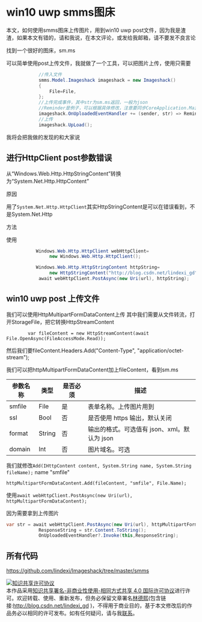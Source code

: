 # win10 uwp smms图床

本文，如何使用smms图床上传图片，用到win10 uwp post文件，因为我是渣渣，如果本文有错的，请和我说，在本文评论，或发给我邮箱，请不要发不良言论
<!--more-->
<!-- CreateTime:2018/2/13 17:23:03 -->


<div id="toc"></div>

找到一个很好的图床，sm.ms

可以简单使用post上传文件，我就做了一个工具，可以把图片上传，使用只需要

```csharp
            //传入文件
            smms.Model.Imageshack imageshack = new Imageshack()
            {
                File=File,
            };
            //上传完成事件，其中str为sm.ms返回，一般为json
            //Reminder是例子，可以根据具体修改，注意要同步CoreApplication.MainView.CoreWindow.Dispatcher.RunAsync
            imageshack.OnUploadedEventHandler += (sender, str) => Reminder = str.Replace("\\/","/");
            //上传
            imageshack.UpLoad();
```

我将会把我做的发现的和大家说

## 进行HttpClient post参数错误

从“Windows.Web.Http.HttpStringContent”转换为“System.Net.Http.HttpContent”

原因

用了`System.Net.Http.HttpClient`其实HttpStringContent是可以在错误看到，不是System.Net.Http

方法

使用

```csharp
           Windows.Web.Http.HttpClient webHttpClient=
                new Windows.Web.Http.HttpClient();

           Windows.Web.Http.HttpStringContent httpString=
                new HttpStringContent("http://blog.csdn.net/lindexi_gd");
            await webHttpClient.PostAsync(new Uri(url), httpString);
```


## win10 uwp post 上传文件

我们可以使用HttpMultipartFormDataContent上传
其中我们需要从文件转流，打开StorageFile，把它转换HttpStreamContent

            var fileContent = new HttpStreamContent(await File.OpenAsync(FileAccessMode.Read));

然后我们要fileContent.Headers.Add("Content-Type", "application/octet-stream");

我们可以把httpMultipartFormDataContent加上fileContent，看到sm.ms

|参数名称|类型|是否必须|描述|
|--|--|--|--|
|smfile|File|是|表单名称。上传图片用到|
|ssl	|Bool|	否|	是否使用 https 输出，默认关闭|
|format	|String|	否|	输出的格式。可选值有 json、xml。默认为 json|
|domain|	Int|	否|	图片域名。可选|

我们就修改`Add(IHttpContent content, System.String name, System.String fileName);` name "smfile"

    httpMultipartFormDataContent.Add(fileContent, "smfile", File.Name);

使用`await webHttpClient.PostAsync(new Uri(url), httpMultipartFormDataContent);`

因为需要拿到上传图片

```csharp
var str = await webHttpClient.PostAsync(new Uri(url), httpMultipartFormDataContent);
            ResponseString = str.Content.ToString();
            OnUploadedEventHandler?.Invoke(this,ResponseString);
```

## 所有代码

https://github.com/lindexi/Imageshack/tree/master/smms

<a rel="license" href="http://creativecommons.org/licenses/by-nc-sa/4.0/"><img alt="知识共享许可协议" style="border-width:0" src="https://licensebuttons.net/l/by-nc-sa/4.0/88x31.png" /></a><br />本作品采用<a rel="license" href="http://creativecommons.org/licenses/by-nc-sa/4.0/">知识共享署名-非商业性使用-相同方式共享 4.0 国际许可协议</a>进行许可。欢迎转载、使用、重新发布，但务必保留文章署名[林德熙](http://blog.csdn.net/lindexi_gd)(包含链接:http://blog.csdn.net/lindexi_gd )，不得用于商业目的，基于本文修改后的作品务必以相同的许可发布。如有任何疑问，请与我[联系](mailto:lindexi_gd@163.com)。





